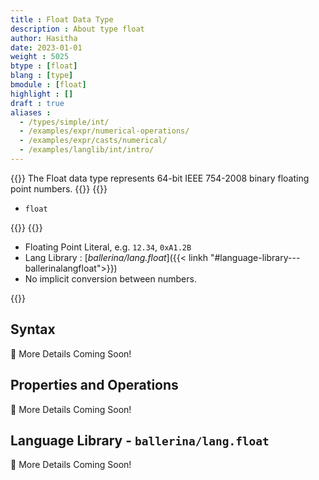 ```yaml
---
title : Float Data Type
description : About type float
author: Hasitha
date: 2023-01-01
weight : 5025
btype : [float]
blang : [type]
bmodule : [float]
highlight : []
draft : true
aliases :
  - /types/simple/int/
  - /examples/expr/numerical-operations/
  - /examples/expr/casts/numerical/
  - /examples/langlib/int/intro/
---
```

{{<md class="summary">}}
The Float data type represents 64-bit IEEE 754-2008 binary floating point numbers.
{{</md>}}
{{<md class="syntax">}}

* `float`

{{</md>}}
{{<md class="tldr">}}

* Floating Point Literal, e.g. `12.34`, `0xA1.2B`
* Lang Library : [*ballerina/lang.float*]({{< linkh "#language-library---ballerinalangfloat">}})
* No implicit conversion between numbers.

{{</md>}}

<!--more-->

## Syntax

🚧 More Details Coming Soon!

## Properties and Operations

🚧 More Details Coming Soon!

## Language Library - `ballerina/lang.float`

🚧 More Details Coming Soon!

